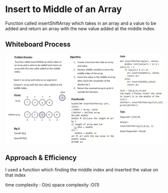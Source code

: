 # Insert to Middle of an Array
Function called insertShiftArray which takes in an array and a value to be added and return an array with the new value added at the middle index.

## Whiteboard Process
![array-insert-shift](array-insert-shift.png)

## Approach & Efficiency

I used a function which finding the middle index and inserted the value on that index

time complexity : O(n)
space complexity :O(1)

